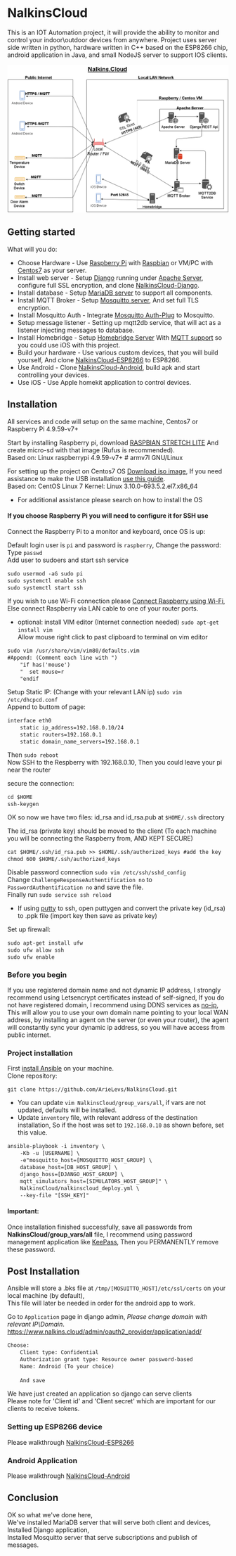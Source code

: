 NalkinsCloud
============
This is an IOT Automation project, 
it will provide the ability to monitor and control your indoor\outdoor devices from anywhere.
Project uses server side written in python, 
hardware written in C++ based on the ESP8266 chip, 
android application in Java, and small NodeJS server to support IOS clients.

![](docs/NalkingCloudDiagram.png)

Getting started
---------------
What will you do:
* Choose Hardware - Use [Raspberry Pi](https://www.raspberrypi.org/learning/hardware-guide/) with [Raspbian](https://www.raspberrypi.org/downloads/raspbian/) or VM/PC with [Centos7](https://www.centos.org/download/) as your server.
* Install web server - Setup [Django](https://www.djangoproject.com/) running under [Apache Server](https://httpd.apache.org/), configure full SSL encryption, and clone [NalkinsCloud-Django](https://github.com/ArieLevs/NalkinsCloud-Django).
* Install database - Setup [MariaDB server](https://mariadb.org/) to support all components.
* Install MQTT Broker - Setup [Mosquitto server](https://mosquitto.org/), And set full TLS encryption.
* Install Mosquitto Auth - Integrate [Mosquitto Auth-Plug](https://github.com/jpmens/mosquitto-auth-plug) to Mosquitto.
* Setup message listener - Setting up mqtt2db service, that will act as a listener injecting messages to database.
* Install Homebridge - Setup [Homebridge Server](https://github.com/nfarina/homebridge) With [MQTT support](https://github.com/cflurin/homebridge-mqtt) so you could use iOS with this project.
* Build your hardware - Use various custom devices, that you will build yourself, And clone [NalkinsCloud-ESP8266](https://github.com/ArieLevs/NalkinsCloud-ESP8266) to ESP8266.
* Use Android - Clone [NalkinsCloud-Android](https://github.com/ArieLevs/NalkinsCloud-Android), build apk and start controlling your devices.
* Use iOS - Use Apple homekit application to control devices.


Installation
------------
All services and code will setup on the same machine, Centos7 or Raspberry Pi 4.9.59-v7+

Start by installing Raspberry pi, download [RASPBIAN STRETCH LITE](https://www.raspberrypi.org/downloads/raspbian/)
And create micro-sd with that image (Rufus is recommended).  
Based on: Linux raspberrypi 4.9.59-v7+ # armv7l GNU/Linux

For setting up the project on Centos7 OS [Download iso image](https://www.centos.org/download/),
If you need assistance to make the USB installation [use this guide](https://wiki.centos.org/HowTos/InstallFromUSBkey).  
Based on: CentOS Linux 7 Kernel: Linux 3.10.0-693.5.2.el7.x86_64

- For additional assistance please search on how to install the OS

#### If you choose Raspberry Pi you will need to configure it for SSH use
Connect the Raspberry Pi to a monitor and keyboard, once OS is up:

Default login user is `pi` and password is `raspberry`, Change the password:  
Type `passwd`  
Add user to sudoers and start ssh service
```
sudo usermod -aG sudo pi
sudo systemctl enable ssh
sudo systemctl start ssh
```

If you wish to use Wi-Fi connection please [Connect Raspberry using Wi-Fi](https://www.raspberrypi.org/documentation/configuration/wireless/wireless-cli.md),  
Else connect Raspberry via LAN cable to one of your router ports.  
 
* optional: install VIM editor (Internet connection needed) `sudo apt-get install vim`  
  Allow mouse right click to past clipboard to terminal on vim editor
```
sudo vim /usr/share/vim/vim80/defaults.vim
#Append: (Comment each line with ")
	"if has('mouse')
	"  set mouse=r
	"endif
```

Setup Static IP: (Change with your relevant LAN ip)
`sudo vim /etc/dhcpcd.conf`  
Append to buttom of page:
```
interface eth0
	static ip_address=192.168.0.10/24
	static routers=192.168.0.1
	static domain_name_servers=192.168.0.1
```
Then `sudo reboot`  
Now SSH to the Respberry with 192.168.0.10, Then you could leave your pi near the router

secure the connection:
```
cd $HOME
ssh-keygen
```
OK so now we have two files: id_rsa and id_rsa.pub at `$HOME/.ssh` directory
	
The id_rsa (private key) should be moved to the client (To each machine you will be connecting the Raspberry from, AND KEPT SECURE)
```
cat $HOME/.ssh/id_rsa.pub >> $HOME/.ssh/authorized_keys #add the key
chmod 600 $HOME/.ssh/authorized_keys
```
Disable password connection `sudo vim /etc/ssh/sshd_config`  
Change `ChallengeResponseAuthentification no` to `PasswordAuthentification no` and save the file.  
Finally run `sudo service ssh reload`

* If using [putty](http://www.putty.org/) to ssh, open puttygen and convert the private key (id_rsa) to .ppk file (import key then save as private key)
	
Set up firewall:
```
sudo apt-get install ufw
sudo ufw allow ssh
sudo ufw enable
```

### Before you begin
If you use registered domain name and not dynamic IP address, I strongly recommend using Letsencrypt certificates instead of self-signed,
If you do not have registered domain, I recommend using DDNS services as [no-ip](https://www.noip.com/remote-access), 
This will allow you to use your own domain name pointing to your local WAN address,
by installing an agent on the server (or even your router), the agent will constantly sync your dynamic ip address,
so you will have access from public internet.

### Project installation
First [install Ansible](https://docs.ansible.com/ansible/latest/installation_guide/intro_installation.html) on your machine.  
Clone repository:
```
git clone https://github.com/ArieLevs/NalkinsCloud.git
```

* You can update `vim NalkinsCloud/group_vars/all`, if vars are not updated, defaults will be installed.
* Update `inventory` file, with relevant address of the destination installation,
  So if the host was set to `192.168.0.10` as shown before, set this value.
```
ansible-playbook -i inventory \
    -Kb -u [USERNAME] \
    -e"mosquitto_host=[MOSQUITTO_HOST_GROUP] \
    database_host=[DB_HOST_GROUP] \
    django_hoss=[DJANGO_HOST_GROUP] \
    mqtt_simulators_host=[SIMULATORS_HOST_GROUP]" \
    NalkinsCloud/nalkinscloud_deploy.yml \
    --key-file "[SSH_KEY]"
```

#### Important:
Once installation finished successfully, save all passwords from **NalkinsCloud/group_vars/all** file, 
I recommend using password management application like [KeePass](https://keepass.info/), 
Then you PERMANENTLY remove these password.

Post Installation
-----------------
Ansible will store a .bks file at `/tmp/[MOSUITTO_HOST]/etc/ssl/certs` on your local machine (by default),  
This file will later be needed in order for the android app to work.

Go to `Application` page in django admin, *Please change domain with relevant IP\Domain*.
	https://www.nalkins.cloud/admin/oauth2_provider/application/add/ 
```
Choose:
	Client type: Confidential
	Authorization grant type: Resource owner password-based
	Name: Android (To your choice)
	
	And save
```
We have just created an application so django can serve clients  
Please note for 'Client id' and 'Client secret' which are important for our clients to receive tokens.

### Setting up ESP8266 device
Please walkthrough [NalkinsCloud-ESP8266](https://github.com/ArieLevs/NalkinsCloud-ESP8266)

### Android Application
Please walkthrough [NalkinsCloud-Android](https://github.com/ArieLevs/NalkinsCloud-Android)

Conclusion
----------

OK so what we've done here,  
We've installed MariaDB server that will serve both client and devices,  
Installed Django application,   
Installed Mosquitto server that serve subscriptions and publish of messages.
